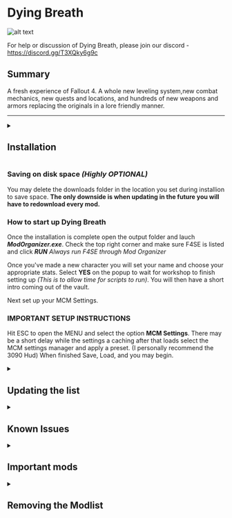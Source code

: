 # Dying Breath
![alt text](https://raw.githubusercontent.com/OddlyMistaken/Dying-Breath/8e5c0d5273549b74e6364866e73a3bbd84a969ea/Vault%20111.png)

For help or discussion of Dying Breath, please join our discord - https://discord.gg/T3XQky6g9c

## Summary

A fresh experience of Fallout 4. A whole new leveling system,new combat mechanics, new quests and locations, and hundreds of new weapons and armors replacing the originals in a lore friendly manner. 

---

<details>
<summary><h2>Installation</h2></summary>

### Pre-Installation
For the Installation of Dying Breath you must use the most recent version of Fallout 4 on steam and download all DLC's (expect the Hi-res Texture Pack)

**This is only a requirment for the first install not when updating.**

#### Microsoft Visual C++ Redistributable Package

 Please make sure you have the latest Visual C++ installed. 
 [Direct link](https://aka.ms/vs/16/release/vc_redist.x64.exe) 

#### Cleaning Fallout 4

Please uninstall Fallout 4 through Steam and delete the documents folder typically located at "Drive"\Documents\My Games\Fallout4. Once this is finished you may reinstall Fallout 4 and all included DLC's
**(This list uses a stock game folder and will download the correct versions of all files)**

#### Starting Fallout 4

After Reinstalling Fallout 4 make sure to run the Game atleast once for the Graphics Check, hit play, and load the game to the main menu before closing and starting Wabbaajack

### Wabbajack

#### Preparations

Download the latest version of Wabbajack [here](https://github.com/wabbajack-tools/wabbajack/releases) and place the `Wabbajack.exe` file in a folder when unzipping at a root location such as **C:\Wabbajack** (This is the recommended installation method according to the wiki)

#### Download and Installation

The Process itself can take a while to speed this up you can put all files on an SSD (This is the reccomened and intended installation method for Dying Breath anyway.)

_STILL WRITING INSTRUCTIONS FOR HOW TO INSTALL WITH WABBAJACK_
**(These are from the WIKI https://wiki.wabbajack.org/user_documentation/Installing%20a%20Modlist.html)**

    Open Wabbajack and Navigate to the Gallery
    Decide on a List to install
    Click the download button
    Wait for the first download of the .wabbajack file to finish
    When it is done click the play button where previously you had the download button
    Open and read the specific readme of the list you are about to install
    Download any third-party or external files before attempting to install the list
    Select the paths for where the list should be installed
        Installation Location: The location where the files required to play will be installed to
            Can't be set to Wabbajack's Location
            Can't be set to Game Location
            Can't be the same as another list (lists can't be merged)
            Can't be in a Windows OS managed folder (Examples include Program Files, Downloads, and the Desktop)
    Download Location: The location where the downloaded archives are stored.
        Can share the same location as the downloads folders of other lists (avoids duplicate downloads)
        Don't merge download locations if you plan to create and share your own modlists, because Wabbajack can't really differentiate which archives are the ones it needs and which just have similar files.
    Wait till Wabbajack is done
    Go back to the readme (which will open automatically) and complete any final steps mentioned there


#### Problems with Wabbajack

If you recieve lots of errors while downloading please relogin into Nexus through wabbajack and restart the application before requesting support from anywhere.

#### Could not download...

If you have issues with files not downloading, manually download the files and drop them inside of the Download folder, then re-run Wabbajack. When Wabbajack detects the correct file it will resume installation. 

</details>


### Saving on disk space ***(Highly OPTIONAL)***

You may delete the downloads folder in the location you set during installion to save space. 
**The only downside is when updating in the future you will have to redownload every mod.** 

### How to start up Dying Breath

Once the installation is complete open the output folder and lauch **_ModOrganizer.exe_**. Check the top right corner and make sure F4SE is listed and click **_RUN_**
_Always run F4SE through Mod Organizer_

Once you've made a new character you will set your name and choose your appropriate stats. Select **YES** on the popup to wait for workshop to finish setting up _(This is to allow time for scripts to run)_. You will then have a short intro coming out of the vault.

Next set up your MCM Settings. 

### IMPORTANT SETUP INSTRUCTIONS

Hit ESC to open the MENU and select the option **MCM Settings**. There may be a short delay while the settings a caching after that loads select the MCM settings manager and apply a preset. (I personally recommend the 3090 Hud)
When finished Save, Load, and you may begin.

</details>

<details>
<summary><h2>Updating the list</h2></summary>

If Dying Breath receives an update, follow the same steps as installation but be sure to tick the _overwrite existing Modlist_. **This will delete any files that have been added**


</details>

<details>
<summary><h2>Known Issues</h2></summary>
    
If you experience the infinite loading screen on a new game, wait 30 secons then hit **ENTER**, you may also press **_T_**  to skip the loading screen.
    
</details>

<details>
<summary><h2>Important mods</h2></summary>


### Gameplay
+ New combat mechanics
  + Better Locational Damage
    + Add Bleed Damage and Pain DeBuffs
      +
  + Take Cover
    + Favorite Take Cover item or run into a wall while looking up or down to enter cover, press W or use item to leave cover.
    + 
  + 

### Quests


### New things
+ All Armors and Clothes replaced for Base Game (DLCs in the works)
+ All Weapons replaced with lore friendly replacements
+ Custom Leveled List Distribution
+ Graphical Overhauls for most items


</details>

<details>
<summary><h2>Removing the Modlist</h2></summary>

To uninstall Dying Breath simply delete the install folder.

</details>
